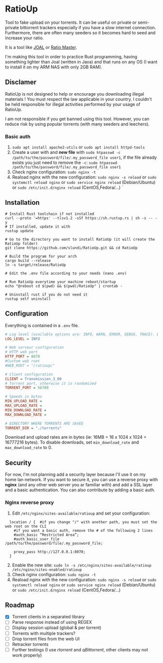 # RatioUp

Tool to fake upload on your torrents. It can be useful on private or semi-private bittorrent trackers especially if you have a slow internet connection. Furthermore,
there are often many seeders so it becomes hard to seed and increase your ratio.

It is a tool like [JOAL](https://github.com/anthonyraymond/joal) or [Ratio Master](http://ratiomaster.net/).

I'm making this tool in order to practice Rust programming, having something lighter than Joal (written in Java) and that runs on any OS (I want to install it on my ARM NAS with only 2GB RAM).

## Disclamer

RatioUp is not designed to help or encourage you downloading illegal materials ! You must respect the law applicable in your country. I couldn't be held responsible for illegal activities performed by your usage of RatioUp.

I am not responsible if you get banned using this tool. However, you can reduce risk by using popular torrents (with many seeders and leechers).

### Basic auth

1. `sudo apt install apache2-utils` or `sudo apt install httpd-tools`
2. Create a user with and **new file** with `sudo htpasswd -c /path/to/the/password/file/.my_password_file user1`, if the file already exists you just need to remove the `-c`: `sudo htpasswd /path/to/the/password/file/.my_password_file user1`
3. Check nginx configuration: `sudo nginx -t`
4. Reaload nginx with the new configuration: `sudo nginx -s reload` or `sudo systemctl reload nginx` or `sudo service nginx reload` (Debian/Ubuntu) or `sudo /etc/init.d/nginx reload` (CentOS,Fedora/...)
`

## Installation

```shell
# Install Rust toolchain if not installed
curl --proto '=https' --tlsv1.2 -sSf https://sh.rustup.rs | sh -s -- -y
# If installed, update it with
rustup update

# Go to the directory you want to install RatioUp (it will create the RatioUp folder)
git clone https://github.com/slundi/RatioUp.git && cd RatioUp

# Build the program for your arch
cargo build --release
ln -s target/release/RatioUp

# Edit the .env file according to your needs (nano .env)

# Run RatioUp everytime your machine reboot/startup
echo "@reboot cd $(pwd) && $(pwd)/RatioUp" | crontab -

# Uninstall rust if you do not need it
rustup self uninstall
```

## Configuration

Everything is contained in a `.env` file.

```ini
# Log level (available options are: INFO, WARN, ERROR, DEBUG, TRACE). Default is `INFO`.
LOG_LEVEL = INFO

# Web serveur configuration
# HTTP web port
HTTP_PORT = 8070
#Custom web root
#WEB_ROOT = "/ratioup/"

# Client configuration
CLIENT = Transmission_3_00
# Torrent port, otherwise it is randomized
TORRENT_PORT = 56789

# Speeds in bytes
MIN_UPLOAD_RATE = 
MAX_UPLOAD_RATE =
MIN_DOWNLOAD_RATE = 
MAX_DOWNLOAD_RATE = 

# DIRECTORY WHERE TORRENTS ARE SAVED
TORRENT_DIR = "./torrents"
```

Download and upload rates are in bytes (ie: 16MB = 16 x 1024 x 1024 = 16777216 bytes).
To disable downloads, set `min_download_rate` and `max_download_rate` to 0.

## Security

For now, I'm not planning add a security layer because I'll use it on my home lan network. If you want to secure it, you can use a reverse proxy with **nginx** (and any other web server you ar familiar with) and add a SSL layer and a basic authentication. You can also contribute by adding a basic auth.

### Nginx reverse proxy

1. Edit `/etc/nginx/sites-available/ratioup` and set your configuration:

```nginx
  location / {  #if you change "/" with another path, you must set the web root on the CLI
    #if you want a basic auth, remove the # of the following 2 lines
    #auth_basic “Restricted Area”;
    #auth_basic_user_file /path/to/the/password/file/.my_password_file;

    proxy_pass http://127.0.0.1:8070;
  }
```

2. Enable the new site: `sudo ln -s /etc/nginx/sites-available/ratioup /etc/nginx/sites-enabled/ratioup`
3. Check nginx configuration: `sudo nginx -t`
4. Reaload nginx with the new configuration: `sudo nginx -s reload` or `sudo systemctl reload nginx` or `sudo service nginx reload` (Debian/Ubuntu) or `sudo /etc/init.d/nginx reload` (CentOS,Fedora/...)

## Roadmap

- [x] Torrent clients in a separated library
- [ ] Parse response instead of using REGEX
- [ ] Display session upload (global & per torrent)
- [ ] Torrents with multiple trackers?
- [ ] Drop torrent files from the web UI
- [ ] Retracker torrents
- [ ] Further testings (I use *rtorrent* and *qBittorrent*, other clients may not work properly)

